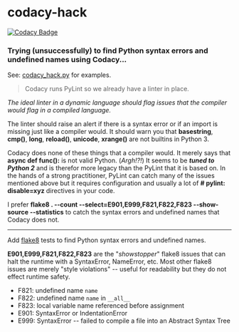 # codacy-hack

[![Codacy Badge](https://api.codacy.com/project/badge/Grade/bf79e02cbac845378498a6446bd88b9a)](https://app.codacy.com/app/cclauss/codacy-hack?utm_source=github.com&utm_medium=referral&utm_content=cclauss/codacy-hack&utm_campaign=Badge_Grade_Settings)

### Trying (unsuccessfully) to find Python syntax errors and undefined names using Codacy...

See: [codacy_hack.py](codacy_hack.py) for examples.

> Codacy runs PyLint so we already have a linter in place.

_The ideal linter in a dynamic language should flag issues that the compiler would flag in a compiled language._

The linter should raise an alert if there is a syntax error or if an import is missing just like a compiler would.  It should warn you that __basestring__, __cmp()__, __long__, __reload()__, __unicode__, __xrange()__ are not builtins in Python 3.

Codacy does none of these things that a compiler would.  It merely says that __async def func():__ is not valid Python.  (_Argh!?!_)  It seems to be ___tuned to Python 2___ and is therefor more legacy than the PyLint that it is based on.  In the hands of a strong practitioner, PyLint can catch many of the issues mentioned above but it requires configuration and usually a lot of __# pylint: disable=xyz__ directives in your code.

I prefer __flake8 . --count --select=E901,E999,F821,F822,F823 --show-source --statistics__ to catch the syntax errors and undefined names that Codacy does not.

---

Add [flake8](http://flake8.pycqa.org) tests to find Python syntax errors and undefined names.

__E901,E999,F821,F822,F823__ are the "_showstopper_" flake8 issues that can halt the runtime with a SyntaxError, NameError, etc. Most other flake8 issues are merely "style violations" -- useful for readability but they do not effect runtime safety.
* F821: undefined name `name`
* F822: undefined name `name` in `__all__`
* F823: local variable name referenced before assignment
* E901: SyntaxError or IndentationError
* E999: SyntaxError -- failed to compile a file into an Abstract Syntax Tree
